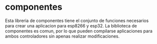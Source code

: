 # componentes

Esta libreria de componentes tiene el conjunto de funciones necesarios para crear una aplicacion para esp8266 y esp32. 
La biblioteca de componentes es comun, por lo que pueden compilarse aplicaciones para ambos controladores sin apenas realizar modificaciones.

